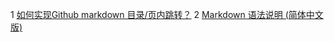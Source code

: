 1 [如何实现Github markdown 目录/页内跳转？](https://www.zhihu.com/question/58630229)
2 [Markdown 语法说明 (简体中文版) ](https://github.com/riku/Markdown-Syntax-CN/blob/master/syntax.md#editor)
